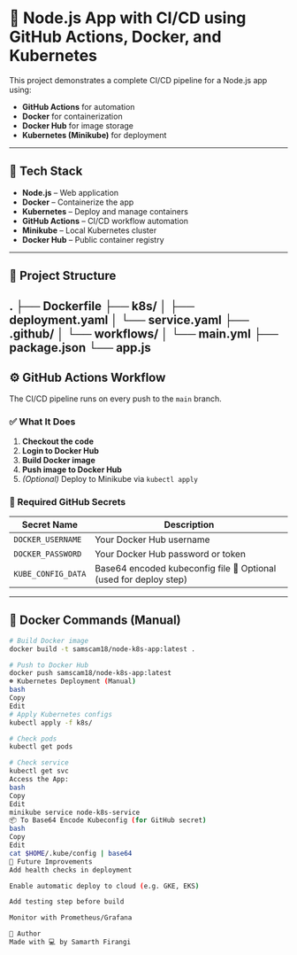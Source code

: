 # 🚀 Node.js App with CI/CD using GitHub Actions, Docker, and Kubernetes

This project demonstrates a complete CI/CD pipeline for a Node.js app using:

- **GitHub Actions** for automation
- **Docker** for containerization
- **Docker Hub** for image storage
- **Kubernetes (Minikube)** for deployment

---

## 🧱 Tech Stack

- **Node.js** – Web application
- **Docker** – Containerize the app
- **Kubernetes** – Deploy and manage containers
- **GitHub Actions** – CI/CD workflow automation
- **Minikube** – Local Kubernetes cluster
- **Docker Hub** – Public container registry

---

## 📁 Project Structure

.
├── Dockerfile
├── k8s/
│ ├── deployment.yaml
│ └── service.yaml
├── .github/
│ └── workflows/
│ └── main.yml
├── package.json
└── app.js
---

## ⚙️ GitHub Actions Workflow

The CI/CD pipeline runs on every push to the `main` branch.

### ✅ What It Does

1. **Checkout the code**
2. **Login to Docker Hub**
3. **Build Docker image**
4. **Push image to Docker Hub**
5. *(Optional)* Deploy to Minikube via `kubectl apply`

### 🔐 Required GitHub Secrets

| Secret Name         | Description                        |
|---------------------|------------------------------------|
| `DOCKER_USERNAME`   | Your Docker Hub username           |
| `DOCKER_PASSWORD`   | Your Docker Hub password or token  |
| `KUBE_CONFIG_DATA`  | Base64 encoded kubeconfig file 🛑 Optional (used for deploy step) |

---

## 🐳 Docker Commands (Manual)

```bash
# Build Docker image
docker build -t samscam18/node-k8s-app:latest .

# Push to Docker Hub
docker push samscam18/node-k8s-app:latest
☸️ Kubernetes Deployment (Manual)
bash
Copy
Edit
# Apply Kubernetes configs
kubectl apply -f k8s/

# Check pods
kubectl get pods

# Check service
kubectl get svc
Access the App:
bash
Copy
Edit
minikube service node-k8s-service
📦 To Base64 Encode Kubeconfig (for GitHub secret)
bash
Copy
Edit
cat $HOME/.kube/config | base64
📌 Future Improvements
Add health checks in deployment

Enable automatic deploy to cloud (e.g. GKE, EKS)

Add testing step before build

Monitor with Prometheus/Grafana

🙌 Author
Made with 💻 by Samarth Firangi
